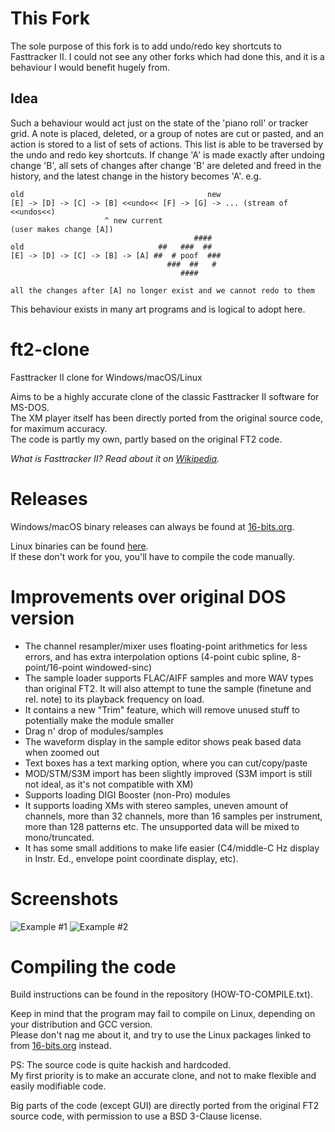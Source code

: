 # This Fork
The sole purpose of this fork is to add undo/redo key shortcuts to Fasttracker II. I could not see any other forks which had done this, and it is a behaviour I would benefit hugely from. 

## Idea
Such a behaviour would act just on the state of the 'piano roll' or tracker grid. A note is placed, deleted, or a group of notes are cut or pasted, and an action is stored to a list of sets of actions. This list is able to be traversed by the undo and redo key shortcuts. If change 'A' is made exactly after undoing change 'B', all sets of changes after change 'B' are deleted and freed in the history, and the latest change in the history becomes 'A'. e.g.

```
old                                         new
[E] -> [D] -> [C] -> [B] <<undo<< [F] -> [G] -> ... (stream of <<undos<<)
                     ^ new current 
(user makes change [A])
                                         ####
old                              ##   ###  ##
[E] -> [D] -> [C] -> [B] -> [A] ##  # poof  ###
                                   ###  ##   # 
                                      ####

all the changes after [A] no longer exist and we cannot redo to them
```

This behaviour exists in many art programs and is logical to adopt here. 

# ft2-clone
Fasttracker II clone for Windows/macOS/Linux

Aims to be a highly accurate clone of the classic Fasttracker II software for MS-DOS. \
The XM player itself has been directly ported from the original source code, for maximum accuracy. \
The code is partly my own, partly based on the original FT2 code.

*What is Fasttracker II? Read about it on [Wikipedia](https://en.wikipedia.org/wiki/FastTracker_2).*

# Releases
Windows/macOS binary releases can always be found at [16-bits.org](https://16-bits.org/ft2.php).

Linux binaries can be found [here](https://repology.org/project/fasttracker2/versions). \
If these don't work for you, you'll have to compile the code manually.

# Improvements over original DOS version
- The channel resampler/mixer uses floating-point arithmetics for less errors, and has extra interpolation options (4-point cubic spline, 8-point/16-point windowed-sinc)
- The sample loader supports FLAC/AIFF samples and more WAV types than original FT2. It will also attempt to tune the sample (finetune and rel. note) to its playback frequency on load.
- It contains a new "Trim" feature, which will remove unused stuff to potentially make the module smaller
- Drag n' drop of modules/samples
- The waveform display in the sample editor shows peak based data when zoomed out
- Text boxes has a text marking option, where you can cut/copy/paste
- MOD/STM/S3M import has been slightly improved (S3M import is still not ideal, as it's not compatible with XM)
- Supports loading DIGI Booster (non-Pro) modules
- It supports loading XMs with stereo samples, uneven amount of channels, more than 32 channels, more than 16 samples per instrument, more than 128 patterns etc. The unsupported data will be mixed to mono/truncated.
- It has some small additions to make life easier (C4/middle-C Hz display in Instr. Ed., envelope point coordinate display, etc).

# Screenshots

![Example #1](https://16-bits.org/ft2-clone-3.png)
![Example #2](https://16-bits.org/ft2-clone-4.png)

# Compiling the code
Build instructions can be found in the repository (HOW-TO-COMPILE.txt).

Keep in mind that the program may fail to compile on Linux, depending on your distribution and GCC version. \
Please don't nag me about it, and try to use the Linux packages linked to from [16-bits.org](https://16-bits.org/ft2.php) instead.

PS: The source code is quite hackish and hardcoded. \
My first priority is to make an accurate clone, and not to make flexible and easily modifiable code.

Big parts of the code (except GUI) are directly ported from the original FT2 source code, with permission to use a BSD 3-Clause license.
